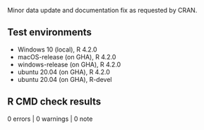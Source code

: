 Minor data update and documentation fix as requested by CRAN.

## Test environments
* Windows 10      (local),  R 4.2.0
* macOS-release   (on GHA), R 4.2.0
* windows-release (on GHA), R 4.2.0 
* ubuntu 20.04    (on GHA), R 4.2.0
* ubuntu 20.04    (on GHA), R-devel

## R CMD check results

0 errors | 0 warnings | 0 note

